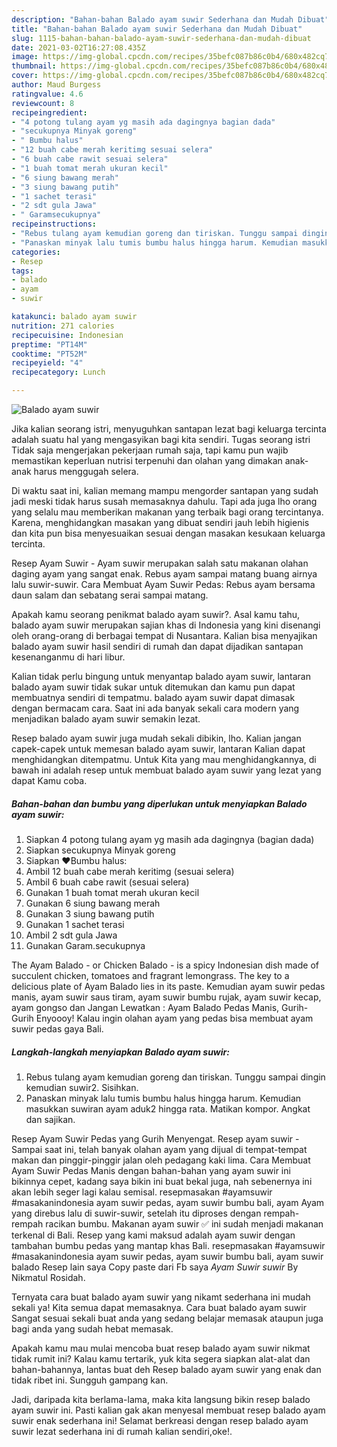 ```yaml
---
description: "Bahan-bahan Balado ayam suwir Sederhana dan Mudah Dibuat"
title: "Bahan-bahan Balado ayam suwir Sederhana dan Mudah Dibuat"
slug: 1115-bahan-bahan-balado-ayam-suwir-sederhana-dan-mudah-dibuat
date: 2021-03-02T16:27:08.435Z
image: https://img-global.cpcdn.com/recipes/35befc087b86c0b4/680x482cq70/balado-ayam-suwir-foto-resep-utama.jpg
thumbnail: https://img-global.cpcdn.com/recipes/35befc087b86c0b4/680x482cq70/balado-ayam-suwir-foto-resep-utama.jpg
cover: https://img-global.cpcdn.com/recipes/35befc087b86c0b4/680x482cq70/balado-ayam-suwir-foto-resep-utama.jpg
author: Maud Burgess
ratingvalue: 4.6
reviewcount: 8
recipeingredient:
- "4 potong tulang ayam yg masih ada dagingnya bagian dada"
- "secukupnya Minyak goreng"
- " Bumbu halus"
- "12 buah cabe merah keritimg sesuai selera"
- "6 buah cabe rawit sesuai selera"
- "1 buah tomat merah ukuran kecil"
- "6 siung bawang merah"
- "3 siung bawang putih"
- "1 sachet terasi"
- "2 sdt gula Jawa"
- " Garamsecukupnya"
recipeinstructions:
- "Rebus tulang ayam kemudian goreng dan tiriskan. Tunggu sampai dingin kemudian suwir2. Sisihkan."
- "Panaskan minyak lalu tumis bumbu halus hingga harum. Kemudian masukkan suwiran ayam aduk2 hingga rata. Matikan kompor. Angkat dan sajikan."
categories:
- Resep
tags:
- balado
- ayam
- suwir

katakunci: balado ayam suwir 
nutrition: 271 calories
recipecuisine: Indonesian
preptime: "PT14M"
cooktime: "PT52M"
recipeyield: "4"
recipecategory: Lunch

---
```



![Balado ayam suwir](https://img-global.cpcdn.com/recipes/35befc087b86c0b4/680x482cq70/balado-ayam-suwir-foto-resep-utama.jpg)

Jika kalian seorang istri, menyuguhkan santapan lezat bagi keluarga tercinta adalah suatu hal yang mengasyikan bagi kita sendiri. Tugas seorang istri Tidak saja mengerjakan pekerjaan rumah saja, tapi kamu pun wajib memastikan keperluan nutrisi terpenuhi dan olahan yang dimakan anak-anak harus menggugah selera.

Di waktu  saat ini, kalian memang mampu mengorder santapan yang sudah jadi meski tidak harus susah memasaknya dahulu. Tapi ada juga lho orang yang selalu mau memberikan makanan yang terbaik bagi orang tercintanya. Karena, menghidangkan masakan yang dibuat sendiri jauh lebih higienis dan kita pun bisa menyesuaikan sesuai dengan masakan kesukaan keluarga tercinta. 

Resep Ayam Suwir - Ayam suwir merupakan salah satu makanan olahan daging ayam yang sangat enak. Rebus ayam sampai matang buang airnya lalu suwir-suwir. Cara Membuat Ayam Suwir Pedas: Rebus ayam bersama daun salam dan sebatang serai sampai matang.

Apakah kamu seorang penikmat balado ayam suwir?. Asal kamu tahu, balado ayam suwir merupakan sajian khas di Indonesia yang kini disenangi oleh orang-orang di berbagai tempat di Nusantara. Kalian bisa menyajikan balado ayam suwir hasil sendiri di rumah dan dapat dijadikan santapan kesenanganmu di hari libur.

Kalian tidak perlu bingung untuk menyantap balado ayam suwir, lantaran balado ayam suwir tidak sukar untuk ditemukan dan kamu pun dapat membuatnya sendiri di tempatmu. balado ayam suwir dapat dimasak dengan bermacam cara. Saat ini ada banyak sekali cara modern yang menjadikan balado ayam suwir semakin lezat.

Resep balado ayam suwir juga mudah sekali dibikin, lho. Kalian jangan capek-capek untuk memesan balado ayam suwir, lantaran Kalian dapat menghidangkan ditempatmu. Untuk Kita yang mau menghidangkannya, di bawah ini adalah resep untuk membuat balado ayam suwir yang lezat yang dapat Kamu coba.

<!--inarticleads1-->

##### Bahan-bahan dan bumbu yang diperlukan untuk menyiapkan Balado ayam suwir:

1. Siapkan 4 potong tulang ayam yg masih ada dagingnya (bagian dada)
1. Siapkan secukupnya Minyak goreng
1. Siapkan  ❤️Bumbu halus:
1. Ambil 12 buah cabe merah keritimg (sesuai selera)
1. Ambil 6 buah cabe rawit (sesuai selera)
1. Gunakan 1 buah tomat merah ukuran kecil
1. Gunakan 6 siung bawang merah
1. Gunakan 3 siung bawang putih
1. Gunakan 1 sachet terasi
1. Ambil 2 sdt gula Jawa
1. Gunakan  Garam.secukupnya


The Ayam Balado - or Chicken Balado - is a spicy Indonesian dish made of succulent chicken, tomatoes and fragrant lemongrass. The key to a delicious plate of Ayam Balado lies in its paste. Kemudian ayam suwir pedas manis, ayam suwir saus tiram, ayam suwir bumbu rujak, ayam suwir kecap, ayam gongso dan Jangan Lewatkan : Ayam Balado Pedas Manis, Gurih-Gurih Enyoooy! Kalau ingin olahan ayam yang pedas bisa membuat ayam suwir pedas gaya Bali. 

<!--inarticleads2-->

##### Langkah-langkah menyiapkan Balado ayam suwir:

1. Rebus tulang ayam kemudian goreng dan tiriskan. Tunggu sampai dingin kemudian suwir2. Sisihkan.
1. Panaskan minyak lalu tumis bumbu halus hingga harum. Kemudian masukkan suwiran ayam aduk2 hingga rata. Matikan kompor. Angkat dan sajikan.


Resep Ayam Suwir Pedas yang Gurih Menyengat. Resep ayam suwir - Sampai saat ini, telah banyak olahan ayam yang dijual di tempat-tempat makan dan pinggir-pinggir jalan oleh pedagang kaki lima. Cara Membuat Ayam Suwir Pedas Manis dengan bahan-bahan yang ayam suwir ini bikinnya cepet, kadang saya bikin ini buat bekal juga, nah sebenernya ini akan lebih seger lagi kalau semisal. resepmasakan #ayamsuwir #masakanindonesia ayam suwir pedas, ayam suwir bumbu bali, ayam Ayam yang direbus lalu di suwir-suwir, setelah itu diproses dengan rempah-rempah racikan bumbu. Makanan ayam suwir ✅ ini sudah menjadi makanan terkenal di Bali. Resep yang kami maksud adalah ayam suwir dengan tambahan bumbu pedas yang mantap khas Bali. resepmasakan #ayamsuwir #masakanindonesia ayam suwir pedas, ayam suwir bumbu bali, ayam suwir balado Resep lain saya Copy paste dari Fb saya *Ayam Suwir suwir* By Nikmatul Rosidah. 

Ternyata cara buat balado ayam suwir yang nikamt sederhana ini mudah sekali ya! Kita semua dapat memasaknya. Cara buat balado ayam suwir Sangat sesuai sekali buat anda yang sedang belajar memasak ataupun juga bagi anda yang sudah hebat memasak.

Apakah kamu mau mulai mencoba buat resep balado ayam suwir nikmat tidak rumit ini? Kalau kamu tertarik, yuk kita segera siapkan alat-alat dan bahan-bahannya, lantas buat deh Resep balado ayam suwir yang enak dan tidak ribet ini. Sungguh gampang kan. 

Jadi, daripada kita berlama-lama, maka kita langsung bikin resep balado ayam suwir ini. Pasti kalian gak akan menyesal membuat resep balado ayam suwir enak sederhana ini! Selamat berkreasi dengan resep balado ayam suwir lezat sederhana ini di rumah kalian sendiri,oke!.

